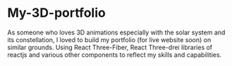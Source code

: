 # My-3D-portfolio
As someone who loves 3D animations especially with the solar system and its constellation, I loved to build my portfolio (for live website soon) on similar grounds. Using React Three-Fiber, React Three-drei libraries of reactjs and various other components to reflect my skills and capabilities.

